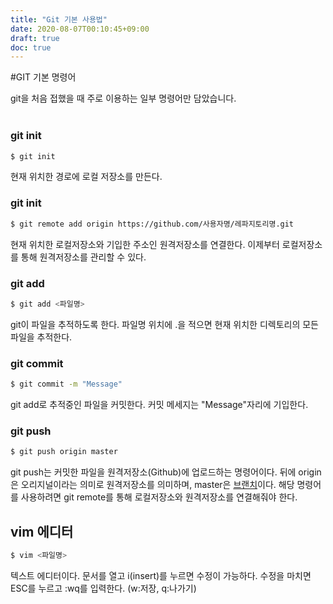 ```yaml
---
title: "Git 기본 사용법"
date: 2020-08-07T00:10:45+09:00
draft: true
doc: true
---
```

#GIT 기본 명령어

git을 처음 접했을 때 주로 이용하는 일부 명령어만 담았습니다.
</br></br>

### git init

```bash
$ git init
```
현재 위치한 경로에 로컬 저장소를 만든다.
</br>

### git init

```bash
$ git remote add origin https://github.com/사용자명/레파지토리명.git
```
현재 위치한 로컬저장소와 기입한 주소인 원격저장소를 연결한다.
이제부터 로컬저장소를 통해 원격저장소를 관리할 수 있다.
</br>

### git add

```bash
$ git add <파일명>
```
git이 파일을 추적하도록 한다.
파일명 위치에 .을 적으면 현재 위치한 디렉토리의 모든 파일을 추적한다.
</br>

### git commit

```bash
$ git commit -m "Message"
```
git add로 추적중인 파일을 커밋한다.
커밋 메세지는 "Message"자리에 기입한다.
</br>

### git push

```bash
$ git push origin master
```
git push는 커밋한 파일을 원격저장소(Github)에 업로드하는 명령어이다.
뒤에 origin은 오리지널이라는 의미로 원격저장소를 의미하며, master은 [브랜치](https://backlog.com/git-tutorial/kr/stepup/stepup1_1.html)이다.
해당 명령어를 사용하려면 git remote를 통해 로컬저장소와 원격저장소를 연결해줘야 한다.
</br>

## vim 에디터
```bash
$ vim <파일명>
```
텍스트 에디터이다.
문서를 열고 i(insert)를 누르면 수정이 가능하다.
수정을 마치면 ESC를 누르고 :wq를 입력한다. (w:저장, q:나가기)
